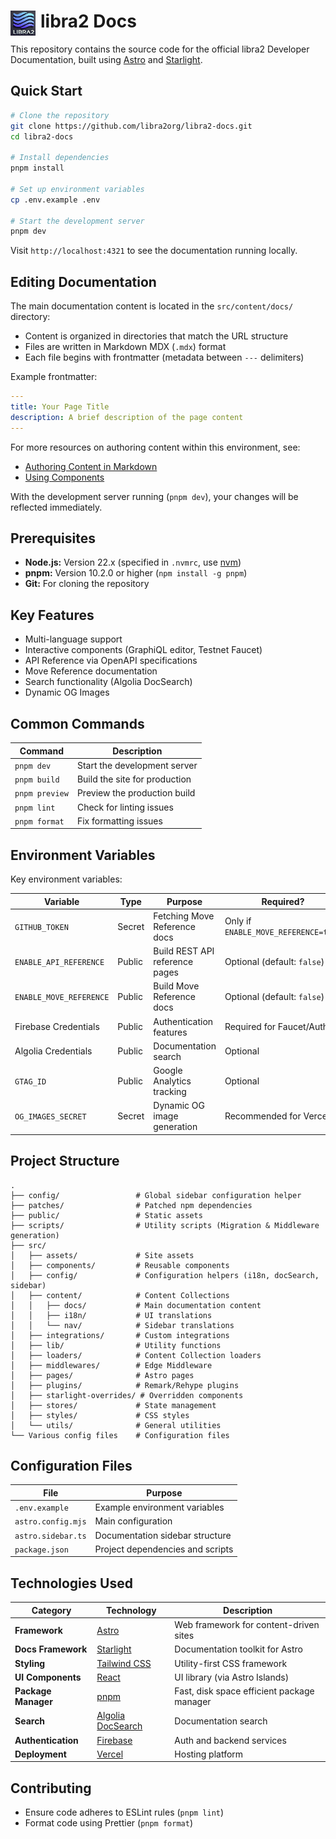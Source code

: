  # <picture style="float:left; margin-right: 8px;"><source media="(prefers-color-scheme: dark)" srcset="./src/assets/libra2-logo.jpg"><img src="./src/assets/libra2-logo.jpg" alt="libra2 logo" width="40" height="40"></picture> libra2 Docs

This repository contains the source code for the official libra2 Developer Documentation, built using [Astro](https://astro.build/) and [Starlight](https://starlight.astro.build/).

## Quick Start

```bash
# Clone the repository
git clone https://github.com/libra2org/libra2-docs.git
cd libra2-docs

# Install dependencies
pnpm install

# Set up environment variables
cp .env.example .env

# Start the development server
pnpm dev
```

Visit `http://localhost:4321` to see the documentation running locally.

## Editing Documentation

The main documentation content is located in the `src/content/docs/` directory:

- Content is organized in directories that match the URL structure
- Files are written in Markdown MDX (`.mdx`) format
- Each file begins with frontmatter (metadata between `---` delimiters)

Example frontmatter:

```yaml
---
title: Your Page Title
description: A brief description of the page content
---
```

For more resources on authoring content within this environment, see:

- [Authoring Content in Markdown](https://starlight.astro.build/guides/authoring-content/)
- [Using Components](https://starlight.astro.build/components/using-components/)

With the development server running (`pnpm dev`), your changes will be reflected immediately.

## Prerequisites

- **Node.js:** Version 22.x (specified in `.nvmrc`, use [nvm](https://github.com/nvm-sh/nvm))
- **pnpm:** Version 10.2.0 or higher (`npm install -g pnpm`)
- **Git:** For cloning the repository

## Key Features

- Multi-language support
- Interactive components (GraphiQL editor, Testnet Faucet)
- API Reference via OpenAPI specifications
- Move Reference documentation
- Search functionality (Algolia DocSearch)
- Dynamic OG Images

## Common Commands

| Command        | Description                   |
| -------------- | ----------------------------- |
| `pnpm dev`     | Start the development server  |
| `pnpm build`   | Build the site for production |
| `pnpm preview` | Preview the production build  |
| `pnpm lint`    | Check for linting issues      |
| `pnpm format`  | Fix formatting issues         |

## Environment Variables

Key environment variables:

| Variable                | Type   | Purpose                        | Required?                            |
| ----------------------- | ------ | ------------------------------ | ------------------------------------ |
| `GITHUB_TOKEN`          | Secret | Fetching Move Reference docs   | Only if `ENABLE_MOVE_REFERENCE=true` |
| `ENABLE_API_REFERENCE`  | Public | Build REST API reference pages | Optional (default: `false`)          |
| `ENABLE_MOVE_REFERENCE` | Public | Build Move Reference docs      | Optional (default: `false`)          |
| Firebase Credentials    | Public | Authentication features        | Required for Faucet/Auth             |
| Algolia Credentials     | Public | Documentation search           | Optional                             |
| `GTAG_ID`               | Public | Google Analytics tracking      | Optional                             |
| `OG_IMAGES_SECRET`      | Secret | Dynamic OG image generation    | Recommended for Vercel               |

## Project Structure

```
.
├── config/                 # Global sidebar configuration helper
├── patches/                # Patched npm dependencies
├── public/                 # Static assets
├── scripts/                # Utility scripts (Migration & Middleware generation)
├── src/
│   ├── assets/             # Site assets
│   ├── components/         # Reusable components
│   ├── config/             # Configuration helpers (i18n, docSearch, sidebar)
│   ├── content/            # Content Collections
│   │   ├── docs/           # Main documentation content
│   │   ├── i18n/           # UI translations
│   │   └── nav/            # Sidebar translations
│   ├── integrations/       # Custom integrations
│   ├── lib/                # Utility functions
│   ├── loaders/            # Content Collection loaders
│   ├── middlewares/        # Edge Middleware
│   ├── pages/              # Astro pages
│   ├── plugins/            # Remark/Rehype plugins
│   ├── starlight-overrides/ # Overridden components
│   ├── stores/             # State management
│   ├── styles/             # CSS styles
│   └── utils/              # General utilities
└── Various config files    # Configuration files
```

## Configuration Files

| File               | Purpose                          |
| ------------------ | -------------------------------- |
| `.env.example`     | Example environment variables    |
| `astro.config.mjs` | Main configuration               |
| `astro.sidebar.ts` | Documentation sidebar structure  |
| `package.json`     | Project dependencies and scripts |

## Technologies Used

| Category            | Technology                                          | Description                                |
| ------------------- | --------------------------------------------------- | ------------------------------------------ |
| **Framework**       | [Astro](https://astro.build/)                       | Web framework for content-driven sites     |
| **Docs Framework**  | [Starlight](https://starlight.astro.build/)         | Documentation toolkit for Astro            |
| **Styling**         | [Tailwind CSS](https://tailwindcss.com/)            | Utility-first CSS framework                |
| **UI Components**   | [React](https://react.dev/)                         | UI library (via Astro Islands)             |
| **Package Manager** | [pnpm](https://pnpm.io/)                            | Fast, disk space efficient package manager |
| **Search**          | [Algolia DocSearch](https://docsearch.algolia.com/) | Documentation search                       |
| **Authentication**  | [Firebase](https://firebase.google.com/)            | Auth and backend services                  |
| **Deployment**      | [Vercel](https://vercel.com/)                       | Hosting platform                           |

## Contributing

- Ensure code adheres to ESLint rules (`pnpm lint`)
- Format code using Prettier (`pnpm format`)
